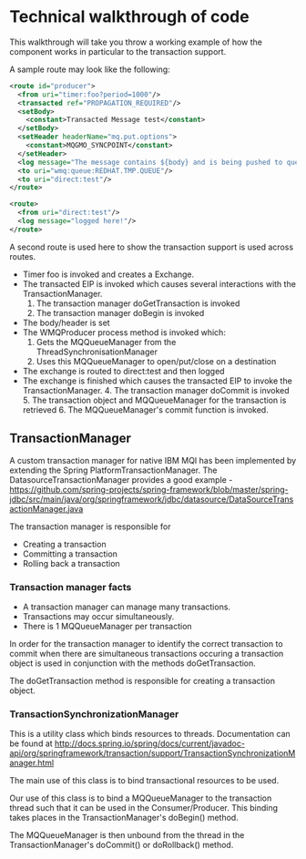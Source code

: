 # Technical walkthrough of code

This walkthrough will take you throw a working example of how the component works in particular to the transaction support.

A sample route may look like the following:

```xml
<route id="producer">
  <from uri="timer:foo?period=1000"/>
  <transacted ref="PROPAGATION_REQUIRED"/>
  <setBody>
    <constant>Transacted Message test</constant>
  </setBody>
  <setHeader headerName="mq.put.options">
    <constant>MQGMO_SYNCPOINT</constant>
  </setHeader>
  <log message="The message contains ${body} and is being pushed to queue"/>
  <to uri="wmq:queue:REDHAT.TMP.QUEUE"/>
  <to uri="direct:test"/>
</route>

<route>
  <from uri="direct:test"/>
  <log message="logged here!"/>
</route>

```
A second route is used here to show the transaction support is used across routes.

* Timer foo is invoked and creates a Exchange.
* The transacted EIP is invoked which causes several interactions with the TransactionManager.
    1. The transaction manager doGetTransaction is invoked
    2. The transaction manager doBegin is invoked
* The body/header is set
* The WMQProducer process method is invoked which:
    1. Gets the MQQueueManager from the ThreadSynchronisationManager
    2. Uses this MQQueueManager to open/put/close on a destination
* The exchange is routed to direct:test and then logged
* The exchange is finished which causes the transacted EIP to invoke the TransactionManager.
    4. The transaction manager doCommit is invoked
    5. The transaction object and MQQueueManager for the transaction is retrieved
    6. The MQQueueManager's commit function is invoked.
  

## TransactionManager

A custom transaction manager for native IBM MQI has been implemented by extending the Spring PlatformTransactionManager. The DatasourceTransactionManager provides a good example - https://github.com/spring-projects/spring-framework/blob/master/spring-jdbc/src/main/java/org/springframework/jdbc/datasource/DataSourceTransactionManager.java

The transaction manager is responsible for 
* Creating a transaction
* Committing a transaction
* Rolling back a transaction

### Transaction manager facts

* A transaction manager can manage many transactions. 
* Transactions may occur simultaneously.
* There is 1 MQQueueManager per transaction

In order for the transaction manager to identify the correct transaction to commit when there are simultaneous transactions occuring a transaction object is used in conjunction with the methods doGetTransaction.

The doGetTransaction method is responsible for creating a transaction object.

### TransactionSynchronizationManager

This is a utility class which binds resources to threads. Documentation can be found at 
http://docs.spring.io/spring/docs/current/javadoc-api/org/springframework/transaction/support/TransactionSynchronizationManager.html

The main use of this class is to bind transactional resources to be used. 

Our use of this class is to bind a MQQueueManager to the transaction thread such that it can be used in the Consumer/Producer. This binding takes places in the TransactionManager's doBegin() method. 

The MQQueueManager is then unbound from the thread in the TransactionManager's doCommit() or doRollback() method.

